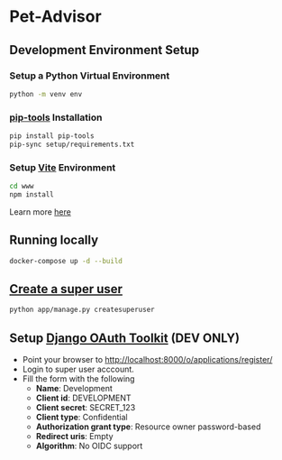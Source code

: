 # Pet-Advisor

## Development Environment Setup

### Setup a Python Virtual Environment

``` bash
python -m venv env
```

### [pip-tools](https://pypi.org/project/pip-tools/) Installation

``` bash
pip install pip-tools
pip-sync setup/requirements.txt
```

### Setup [Vite](https://vitejs.dev/) Environment

``` bash
cd www
npm install
```

Learn more [here](./www/README.md)

## Running locally

``` bash
docker-compose up -d --build
```

## [Create a super user](https://docs.djangoproject.com/en/4.2/ref/django-admin/#createsuperuser)

``` bash
python app/manage.py createsuperuser
```

## Setup [Django OAuth Toolkit](https://django-oauth-toolkit.readthedocs.io) (DEV ONLY)

- Point your browser to <http://localhost:8000/o/applications/register/>
- Login to super user acccount.
- Fill the form with the following
  - **Name**: Development
  - **Client id**: DEVELOPMENT
  - **Client secret**: SECRET_123
  - **Client type**: Confidential
  - **Authorization grant type**: Resource owner password-based
  - **Redirect uris**: Empty
  - **Algorithm**: No OIDC support
